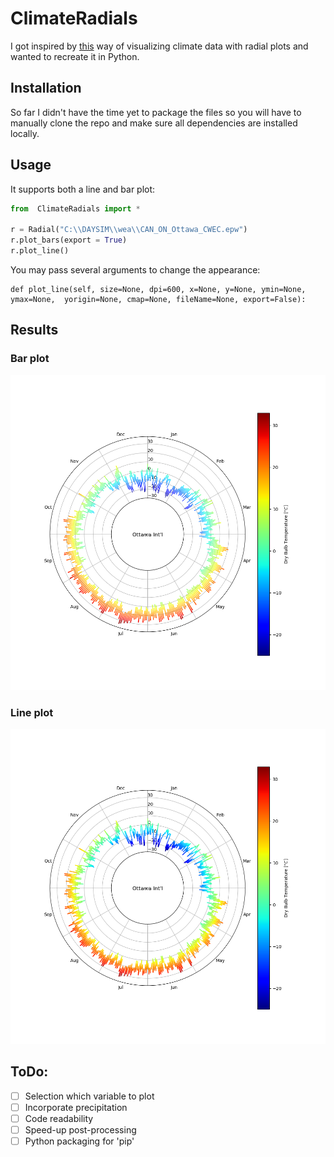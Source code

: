 # ClimateRadials

I got inspired by [this](http://www.weather-radials.com) way of visualizing climate data with radial plots and wanted to recreate it in Python.

## Installation

So far I didn't have the time yet to package the files so you will have to manually clone the repo and make sure all dependencies are installed locally.

## Usage

It supports both a line and bar plot:

```python
from  ClimateRadials import *

r = Radial("C:\\DAYSIM\\wea\\CAN_ON_Ottawa_CWEC.epw")
r.plot_bars(export = True)
r.plot_line()
```

You may pass several arguments to change the appearance:

```
def plot_line(self, size=None, dpi=600, x=None, y=None, ymin=None, ymax=None,  yorigin=None, cmap=None, fileName=None, export=False):
```



## Results

### Bar plot



![Figure_1](climateradials/readme/Figure_1.png)

### Line plot

![Figure_2](climateradials/readme/Figure_2.png)





## ToDo:

- [ ] Selection which variable to plot
- [ ] Incorporate precipitation
- [ ] Code readability
- [ ] Speed-up post-processing
- [ ] Python packaging for 'pip'